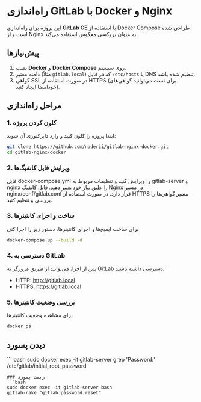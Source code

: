 # راه‌اندازی GitLab با Docker و Nginx

این پروژه برای راه‌اندازی **GitLab CE** با استفاده از Docker Compose طراحی شده است و از Nginx به عنوان پروکسی معکوس استفاده می‌کند.

## پیش‌نیازها
1. نصب **Docker** و **Docker Compose** روی سیستم.
2. دامنه معتبر (مثلاً `gitlab.local`) که در فایل `/etc/hosts` یا DNS تنظیم شده باشد.
3. گواهی SSL در صورت استفاده از HTTPS (برای تست می‌توانید گواهی‌های خودامضا ایجاد کنید).

## مراحل راه‌اندازی

### 1. کلون کردن پروژه
ابتدا پروژه را کلون کنید و وارد دایرکتوری آن شوید:
```bash
git clone https://github.com/naderii/gitlab-nginx-docker.git
cd gitlab-nginx-docker
```

### 2. ویرایش فایل کانفیگ‌ها
فایل docker-compose.yml را ویرایش کنید و تنظیمات مربوط به gitlab-server و nginx را طبق نیاز خود تغییر دهید.
فایل کانفیگ Nginx در مسیر nginx/conf/gitlab.conf قرار دارد. در صورت استفاده از HTTPS مسیر گواهی‌ها را بررسی و تنظیم کنید.
### 3. ساخت و اجرای کانتینرها
برای ساخت ایمیج‌ها و اجرای کانتینرها، دستور زیر را اجرا کنی
```bash
docker-compose up --build -d
```
### 4. دسترسی به GitLab
پس از اجرا، می‌توانید از طریق مرورگر به GitLab دسترسی داشته باشید:

- HTTP: http://gitlab.local
- HTTPS: https://gitlab.local
### 5. بررسی وضعیت کانتینرها
برای مشاهده وضعیت کانتینرها
```bash
docker ps
```

## دیدن پسورد
‍‍‍``` bash
sudo docker exec -it gitlab-server grep 'Password:' /etc/gitlab/initial_root_password
```
### ریست پسورد
```bash
sudo docker exec -it gitlab-server bash
gitlab-rake "gitlab:password:reset"
```

